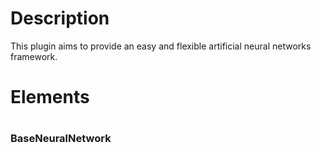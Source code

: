 <h1>Description</h1>
This plugin aims to provide an easy and flexible artificial neural networks framework.

<h1>Elements<h1>
<h3>BaseNeuralNetwork</h3> 
  
